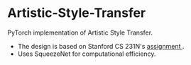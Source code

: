 # Artistic-Style-Transfer
PyTorch implementation of Artistic Style Transfer.

* The design is based on Stanford CS 231N's [assignment
](http://cs231n.github.io/assignments2018/assignment3/).
* Uses SqueezeNet for computational efficiency.
